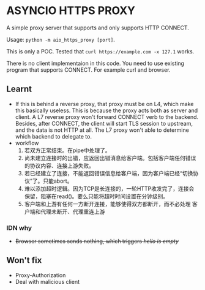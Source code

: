 # ASYNCIO HTTPS PROXY

A simple proxy server that supports and only supports HTTP CONNECT.

Usage: `python -m aio_https_proxy [port]`.

This is only a POC. Tested that `curl https://example.com -x 127.1` works.

There is no client implementaion in this code. You need to use existing program that supports CONNECT. For example curl and browser.

## Learnt

* If this is behind a reverse proxy, that proxy must be on L4, which make this basically useless. This is because the proxy acts both as server and client. A L7 reverse proxy won't forward CONNECT verb to the backend. Besides, after CONNECT, the client will start TLS session to upstream, and the data is not HTTP at all. The L7 proxy won't able to determine which backend to delegate to.
* workflow
  1. 若双方正常结束。在pipe中处理了。
  2. 尚未建立连接时的出错，应返回出错消息给客户端。包括客户端任何错误的协议内容、连接上游失败。
  3. 若已经建立了连接，不能返回错误信息给客户端，因为客户端已经“切换协议”了。只能abort。
  4. 难以添加超时逻辑。因为TCP是长连接的，一轮HTTP收发完了，连接会保留，阻塞在read()。要么只能将超时时间设置在分钟级别。
  5. 客户端和上游有任何一方断开连接，能够使得双方都断开，而不必处理 客户端和代理未断开、代理重连上游

### IDN why

* ~~Browser sometimes sends nothing, which triggers *hello is empty*~~

## Won't fix

* Proxy-Authorization
* Deal with malicious client
